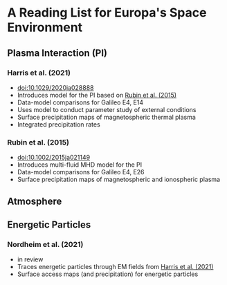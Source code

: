 # A Reading List for Europa's Space Environment

## Plasma Interaction (PI)

### <a name="harris2021">Harris et al. (2021)</a>
- [doi:10.1029/2020ja028888](https://doi.org/10.1029%2F2020ja028888)
- Introduces model for the PI based on [Rubin et al. (2015)](rubin2015)
- Data-model comparisons for Galileo E4, E14
- Uses model to conduct parameter study of external conditions
- Surface precipitation maps of magnetospheric thermal plasma
- Integrated precipitation rates

### <a name="rubin2015">Rubin et al. (2015)</a>
- [doi:10.1002/2015ja021149](http://dx.doi.org/10.1002/2015ja021149)
- Introduces multi-fluid MHD model for the PI
- Data-model comparisons for Galileo E4, E26
- Surface precipitation maps of magnetospheric and ionospheric plasma

## Atmosphere

## Energetic Particles

### <a name="nordheim2021">Nordheim et al. (2021)</a>
- in review
- Traces energetic particles through EM fields from [Harris et al. (2021)](harris2021)
- Surface access maps (and precipitation) for energetic particles
